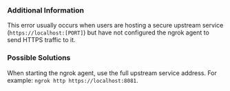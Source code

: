 ### Additional Information

This error usually occurs when users are hosting a secure upstream service (`https://localhost:[PORT]`) but have not configured the ngrok agent to send HTTPS traffic to it.

### Possible Solutions

When starting the ngrok agent, use the full upstream service address. For example: `ngrok http https://localhost:8081`.
